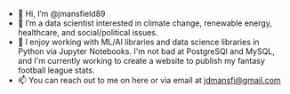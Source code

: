 - 👋 Hi, I’m @jmansfield89
- 👀 I’m a data scientist interested in climate change, renewable energy, healthcare, and social/political issues.
- 🌱 I enjoy working with ML/AI libraries and data science libraries in Python via Jupyter Notebooks. I'm not bad at PostgreSQl and MySQL, and 
     I'm currently working to create a website to publish my fantasy football league stats.
- 📫 You can reach out to me on here or via email at jdmansfi@gmail.com

<!---
jmansfield89/jmansfield89 is a ✨ special ✨ repository because its `README.md` (this file) appears on your GitHub profile.
You can click the Preview link to take a look at your changes.
--->
